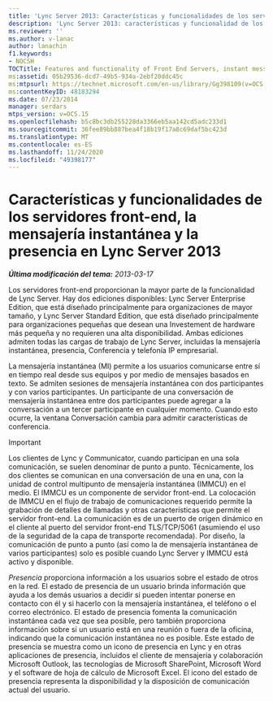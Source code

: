 ```yaml
---
title: 'Lync Server 2013: Características y funcionalidades de los servidores front-end, la mensajería instantánea y la presencia'
description: 'Lync Server 2013: características y funcionalidad de los servidores front-end, la mensajería instantánea y la presencia.'
ms.reviewer: ''
ms.author: v-lanac
author: lanachin
f1.keywords:
- NOCSH
TOCTitle: Features and functionality of Front End Servers, instant messaging, and presence
ms:assetid: 05b29536-dcd7-49b5-934a-2ebf20ddc45c
ms:mtpsurl: https://technet.microsoft.com/en-us/library/Gg398109(v=OCS.15)
ms:contentKeyID: 48183294
ms.date: 07/23/2014
manager: serdars
mtps_version: v=OCS.15
ms.openlocfilehash: b5c8bc3db255228da3366eb5aa142cd5adc233d1
ms.sourcegitcommit: 36fee89bb887bea4f18b19f17a8c69daf5bc423d
ms.translationtype: MT
ms.contentlocale: es-ES
ms.lasthandoff: 11/24/2020
ms.locfileid: "49398177"
---
```

# <a name="features-and-functionality-of-front-end-servers-instant-messaging-and-presence-in-lync-server-2013"></a>Características y funcionalidades de los servidores front-end, la mensajería instantánea y la presencia en Lync Server 2013

<div data-xmlns="http://www.w3.org/1999/xhtml">

<div class="topic" data-xmlns="http://www.w3.org/1999/xhtml" data-msxsl="urn:schemas-microsoft-com:xslt" data-cs="https://msdn.microsoft.com/">

<div data-asp="https://msdn2.microsoft.com/asp">



</div>

<div id="mainSection">

<div id="mainBody">

<span> </span>

_**Última modificación del tema:** 2013-03-17_

Los servidores front-end proporcionan la mayor parte de la funcionalidad de Lync Server. Hay dos ediciones disponibles: Lync Server Enterprise Edition, que está diseñado principalmente para organizaciones de mayor tamaño, y Lync Server Standard Edition, que está diseñado principalmente para organizaciones pequeñas que desean una Investement de hardware más pequeña y no requieren una alta disponibilidad. Ambas ediciones admiten todas las cargas de trabajo de Lync Server, incluidas la mensajería instantánea, presencia, Conferencia y telefonía IP empresarial.

La mensajería instantánea (MI) permite a los usuarios comunicarse entre sí en tiempo real desde sus equipos y por medio de mensajes basados en texto. Se admiten sesiones de mensajería instantánea con dos participantes y con varios participantes. Un participante de una conversación de mensajería instantánea entre dos participantes puede agregar a la conversación a un tercer participante en cualquier momento. Cuando esto ocurre, la ventana Conversación cambia para admitir características de conferencia.

<div>


> [!IMPORTANT]
> Los clientes de Lync y Communicator, cuando participan en una sola comunicación, se suelen denominar de punto a punto. Técnicamente, los dos clientes se comunican en una conversación de una en una, con la unidad de control multipunto de mensajería instantánea (IMMCU) en el medio. El IMMCU es un componente de servidor front-end. La colocación de IMMCU en el flujo de trabajo de comunicaciones requerido permite la grabación de detalles de llamadas y otras características que permite el servidor front-end. La comunicación es de un puerto de origen dinámico en el cliente al puerto del servidor front-end TLS/TCP/5061 (asumiendo el uso de la seguridad de la capa de transporte recomendada). Por diseño, la comunicación de punto a punto (así como la de mensajería instantánea de varios participantes) solo es posible cuando Lync Server y IMMCU está activo y disponible.



</div>

*Presencia* proporciona información a los usuarios sobre el estado de otros en la red. El estado de presencia de un usuario brinda información que ayuda a los demás usuarios a decidir si pueden intentar ponerse en contacto con él y si hacerlo con la mensajería instantánea, el teléfono o el correo electrónico. El estado de presencia fomenta la comunicación instantánea cada vez que sea posible, pero también proporciona información sobre si un usuario está en una reunión o fuera de la oficina, indicando que la comunicación instantánea no es posible. Este estado de presencia se muestra como un icono de presencia en Lync y en otras aplicaciones de presencia, incluidos el cliente de mensajería y colaboración Microsoft Outlook, las tecnologías de Microsoft SharePoint, Microsoft Word y el software de hoja de cálculo de Microsoft Excel. El icono del estado de presencia representa la disponibilidad y la disposición de comunicación actual del usuario.

</div>

<span> </span>

</div>

</div>

</div>

